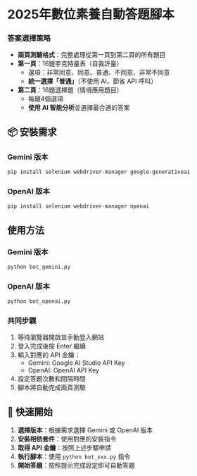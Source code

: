 # 2025年數位素養自動答題腳本

### 答案選擇策略

- **兩頁測驗格式**：完整處理從第一頁到第二頁的所有題目
- **第一頁**：16題李克特量表（自我評量）
  - 選項：非常同意、同意、普通、不同意、非常不同意
  - **統一選擇「普通」**（不使用 AI，節省 API 呼叫）
- **第二頁**：16題選擇題（情境應用題目）
  - 每題4個選項
  - **使用 AI 智能分析**並選擇最合適的答案

## 📦 安裝需求

### Gemini 版本

```bash
pip install selenium webdriver-manager google-generativeai
```

### OpenAI 版本

```bash
pip install selenium webdriver-manager openai
```

## 使用方法

### Gemini 版本

```bash
python bot_gemini.py
```

### OpenAI 版本

```bash
python bot_openai.py
```

### 共同步驟

1. 等待瀏覽器開啟並手動登入網站
2. 登入完成後按 Enter 繼續
3. 輸入對應的 API 金鑰：
   - Gemini: Google AI Studio API Key
   - OpenAI: OpenAI API Key
4. 設定答題次數和間隔時間
5. 腳本將自動完成兩頁測驗

## 🚀 快速開始

1. **選擇版本**：根據需求選擇 Gemini 或 OpenAI 版本
2. **安裝相依套件**：使用對應的安裝指令
3. **取得 API 金鑰**：按照上述步驟申請
4. **執行腳本**：使用 `python bot_xxx.py` 指令
5. **開始答題**：按照提示完成設定即可自動答題

